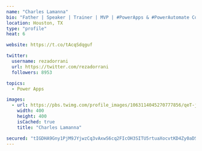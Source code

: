 ```yaml
---
name: "Charles Lamanna"
bio: "Father | Speaker | Trainer | MVP | #PowerApps & #PowerAutomate Community Super User | YouTuber Right-pointing triangle http://youtube.com/c/rezadorrani | Learn - Share - Clockwise rightwards and leftwards open circle arrows"
location: Houston, TX
type: "profile"
heat: 6

website: https://t.co/tAcqSdqguf

twitter:
  username: rezadorrani
  url: https://twitter.com/rezadorrani
  followers: 8953

topics:
  - Power Apps

images:
  - url: https://pbs.twimg.com/profile_images/1063114045270777856/qeT-jpWr_400x400.jpg
    width: 400
    height: 400
    isCached: true
    title: "Charles Lamanna"

secured: "tIGDHA9Gny1PjM9JYjwzCq3vAxwS6cq2FIcOH3SITU5rtuaXocvtKD4Zy0aDSy+EQHbNSaqXIunfbXDBhw7jgSeA0sTmvrMzWFSnw/r+TDSvohTFs3ptQF7hAMib1dAydFhQ1MAPyu1MOrIetWh/xe6AK+IFZq797D/nxTAoMFmaq+PK9/CQtbE7Hqk2flDmhYnrlir72WRH88qscKMD+VdxLQV5KvTEML1fpX36K97hx3S1g2sog9mT7oWOU0W1YGFJ6IpvVJG8JZgWOWEgr5TnkpXjjQNkvPawuxNBaMuntU+OllcjJFih9J6jAom+lEErZcN91ADC/LyaidDrjxvli84IxuN92naGzCxRKE8hI4mmx2ZN9D8+hI+DqYrKfI+tXXP10TT78Lm94m9Z+Qwqswdwv4qXrTbb7Oy7Fio=;sBEkFXk1T14vTFyYhWSbgA=="
---
```



